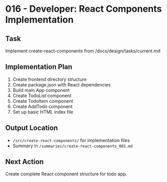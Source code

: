 # 016 - Developer: React Components Implementation

## Task
Implement create-react-components from /docs/design/tasks/current.md

## Implementation Plan
1. Create frontend directory structure
2. Create package.json with React dependencies
3. Build main App component
4. Create TodoList component
5. Create TodoItem component  
6. Create AddTodo component
7. Set up basic HTML index file

## Output Location
- `/src/create-react-components/` for implementation files
- Summary in `/summaries/create-react-components_001.md`

## Next Action
Create complete React component structure for todo app.